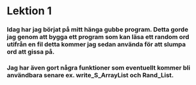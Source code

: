 # Lektion 1

### Idag har jag börjat på mitt hänga gubbe program. Detta gorde jag genom att bygga ett program som kan läsa ett random ord utifrån en fil detta kommer jag sedan använda för att slumpa ord att gissa på.

### Jag har även gort några funktioner som eventuellt kommer bli användbara senare ex. write_S_ArrayList och Rand_List.
